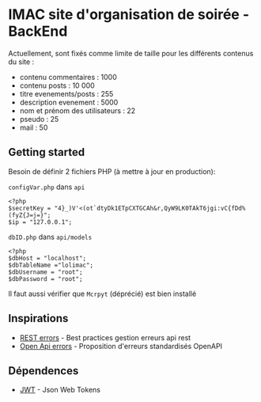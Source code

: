 # IMAC site d'organisation de soirée - BackEnd

Actuellement, sont fixés comme limite de taille pour les différents contenus du site : 
- contenu commentaires : 1000
- contenu posts : 10 000
- titre evenements/posts : 255
- description evenement : 5000
- nom et prénom des utilisateurs : 22
- pseudo : 25
- mail : 50

## Getting started

Besoin de définir 2 fichiers PHP (à mettre à jour en production):

`configVar.php` dans `api`
```
<?php 
$secretKey = "4}_)V'<(ot`dtyDk1ETpCXTGCAh&r,QyW9LK0TAkT6jgi:vC{fDd%(fyZ{J=j=}";
$ip = "127.0.0.1";
```

`dbID.php` dans `api/models`
```
<?php 
$dbHost = "localhost";
$dbTableName ="lolimac";
$dbUsername = "root";
$dbPassword = "root";
```

Il faut aussi vérifier que `Mcrpyt` (déprécié) est bien installé

## Inspirations

- [REST errors](https://blog.restcase.com/rest-api-error-codes-101/) - Best practices gestion erreurs api rest
- [Open Api errors](https://github.com/OAI/OpenAPI-Specification/issues/1392) - Proposition d'erreurs standardisés OpenAPI

## Dépendences

- [JWT](https://jwt.io/) - Json Web Tokens
